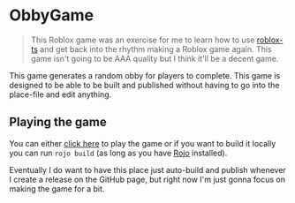 # ObbyGame
> This Roblox game was an exercise for me to learn how to use [roblox-ts](https://roblox-ts.com) and get back into the rhythm making a Roblox game again. This game isn't going to be AAA quality but I think it'll be a decent game.

This game generates a random obby for players to complete. This game is designed to be able to be built and published without having to go into the place-file and edit anything.

## Playing the game
You can either [click here](https://www.roblox.com/games/6026623952/Obby-Game) to play the game or if you want to build it locally you can run `rojo build` (as long as you have [Rojo](https://rojo.space/) installed).

Eventually I do want to have this place just auto-build and publish whenever I create a release on the GitHub page, but right now I'm just gonna focus on making the game for a bit.